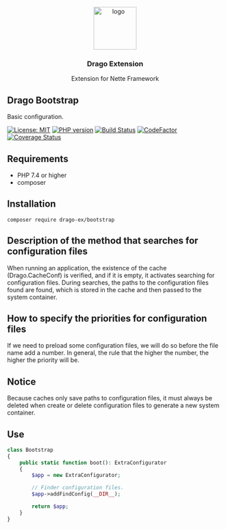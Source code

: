 <p align="center">
  <img src="https://avatars0.githubusercontent.com/u/11717487?s=400&u=40ecb522587ebbcfe67801ccb6f11497b259f84b&v=4" width="100" alt="logo">
</p>

<h3 align="center">Drago Extension</h3>
<p align="center">Extension for Nette Framework</p>

## Drago Bootstrap
Basic configuration.

[![License: MIT](https://img.shields.io/badge/License-MIT-yellow.svg)](https://raw.githubusercontent.com/drago-ex/bootstrap/master/license.md)
[![PHP version](https://badge.fury.io/ph/drago-ex%2Fbootstrap.svg)](https://badge.fury.io/ph/drago-ex%2Fbootstrap)
[![Build Status](https://travis-ci.org/drago-ex/bootstrap.svg?branch=master)](https://travis-ci.org/drago-ex/bootstrap)
[![CodeFactor](https://www.codefactor.io/repository/github/drago-ex/bootstrap/badge)](https://www.codefactor.io/repository/github/drago-ex/bootstrap)
[![Coverage Status](https://coveralls.io/repos/github/drago-ex/bootstrap/badge.svg?branch=master)](https://coveralls.io/github/drago-ex/bootstrap?branch=master)

## Requirements
- PHP 7.4 or higher
- composer

## Installation
```
composer require drago-ex/bootstrap
```

## Description of the method that searches for configuration files
When running an application, the existence of the cache (Drago.CacheConf) is verified, and if it is empty, it activates searching for configuration files. During searches, the paths to the configuration files found are found, which is stored in the cache and then passed to the system container.

## How to specify the priorities for configuration files
If we need to preload some configuration files, we will do so before the file name add a number. In general, the rule that the higher the number, the higher the priority will be.

## Notice
Because caches only save paths to configuration files, it must always be deleted when create or delete configuration files to generate a new system container.

## Use
```php
class Bootstrap
{
	public static function boot(): ExtraConfigurator
	{
		$app = new ExtraConfigurator;

		// Finder configuration files.
		$app->addFindConfig(__DIR__);

		return $app;
	}
}
```
